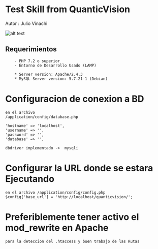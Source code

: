 # Test Skill from QuanticVision 

Autor : Julio Vinachi

![alt text](https://previews.dropbox.com/p/thumb/AAXlQYZHoS5WZqwa43cNF6btTwrRL8XlJ5pQ7Q4wP635WCu7iSV3JRwVSeVGTjSGmPPj3DwyNOUU_Ny9cHMeKj75MFEw38eCjOPY7DSu9ZiKzzITBEmdAUr_Uf8Ly2K3ZI9BdL2l7pyy3kzR6OK9AUDocGuUQSaLOpAmf7sIXlQF8EY88u-wjNU-EfsbawHn2FYnBMEO2K2_J8IilIKcX-6hTEh4-va6z_Bw4Xfyo1wCN54EDjVH0vycONZOhzVA5X0nKACH_VLxeQS6ftcPcru11p7qmgGmfp5gklJ0hKn33w/p.png?size=1280x960&size_mode=3 "ScreenShop")
## Requerimientos

		- PHP 7.2 o superior
		- Entorno de Desarrollo Usado (LAMP)

		* Server version: Apache/2.4.3
		* MySQL Server version: 5.7.21-1 (Debian)

# Configuracion de conexion a BD
	en el archivo 
	/application/config/database.php
	
	'hostname' => 'localhost',
	'username' => '',
	'password' => '',
	'database' => '',

	dbdriver implementado ->  mysqli
# Configurar la URL donde se estara Ejecutando
	en el archivo /application/config/config.php
	$config['base_url'] = 'http://localhost/quanticvision/';


# Preferiblemente tener activo el mod_rewrite en Apache
	para la deteccion del .htaccess y buen trabajo de las Rutas